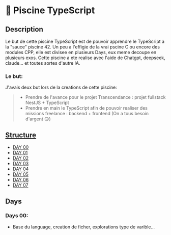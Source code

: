 # 🧪 Piscine TypeScript

## Description
Le but de cette piscine TypeScript est de pouvoir apprendre le TypeScript a la "sauce" piscine 42.
Un peu a l'effigie de la vrai pscine C ou encore des modules CPP, elle est divisee en plusieurs Days, eux meme decoupe en plusieurs exos.
Cette piscine a ete realise avec l'aide de Chatgpt, deepseek, claude... et toutes sortes d'autre IA. 

### Le but:
J'avais deux but lors de la creations de cette piscine:
> - Prendre de l'avance pour le projet Transcendance : projet fullstack NestJS + TypeScript
> - Prendre en main le TypeScript afin de pouvoir realiser des missions freelance : backend + frontend (On a tous besoin d'argent 🙃​)

## <ins>Structure<ins/>
- [DAY 00](https://github.com/Othmanebhr/Piscine-TypeScript/tree/main/Day00)
- [DAY 01](https://github.com/Othmanebhr/Piscine-TypeScript/tree/main/Day01)
- [DAY 02](#Days02)
- [DAY 03](#Days03)
- [DAY 04](#Days04)
- [DAY 05](#Days05)
- [DAY 06](#Days06)
- [DAY 07](#Days07)

## Days

### Days 00:
- Base du language, creation de ficher, explorations type de varible...
